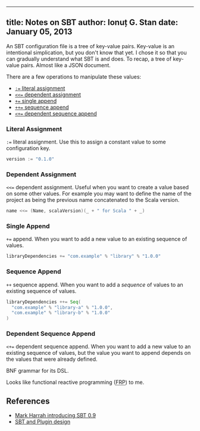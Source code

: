 --------------------------------------------------------------------------------
title: Notes on SBT
author: Ionuț G. Stan
date: January 05, 2013
--------------------------------------------------------------------------------

An SBT configuration file is a tree of key-value pairs. Key-value is an intentional
simplication, but you don't know that yet. I chose it so that you can gradually
understand what SBT is and does. To recap, a tree of key-value pairs. Almost
like a JSON document.

There are a few operations to manipulate these values:

 - [`:=` literal assignment](#literal-assignment)
 - [`<<=` dependent assignment](#dependent-assignment)
 - [`+=` single append](#single-append)
 - [`++=` sequence append](#sequence-append)
 - [`<+=` dependent sequence append](#dependent-sequence-append)

### Literal Assignment
`:=` literal assignment. Use this to assign a constant value to some configuration
key.

```scala
version := "0.1.0"
```

### Dependent Assignment
`<<=` dependent assignment. Useful when you want to create a value based on
some other values. For example you may want to define the name of the project
as being the previous name concatenated to the Scala version.

```scala
name <<= (Name, scalaVersion)(_ + " for Scala " + _)
```

### Single Append
`+=` append. When you want to add a new value to an existing sequence of values.

```scala
libraryDependencies += "com.example" % "library" % "1.0.0"
```

### Sequence Append
`++` sequence append. When you want to add a *sequence* of values to an existing
sequence of values.

```scala
libraryDependencies ++= Seq(
  "com.example" % "library-a" % "1.0.0",
  "com.example" % "library-b" % "1.0.0"
)
```

### Dependent Sequence Append
`<+=` dependent sequence append. When you want to add a new value to an existing
sequence of values, but the value you want to append depends on the values that
were already defined.



BNF grammar for its DSL.

Looks like functional reactive programming
(<abbr title="Functional Reactive Programming">FRP</abbr>) to me.

## References

 - [Mark Harrah introducing SBT 0.9][0]
 - [SBT and Plugin design][1]

[0]: http://vimeo.com/20263617
[1]: http://suereth.blogspot.com/2011/09/sbt-and-plugin-design.html
